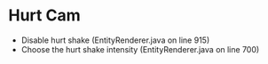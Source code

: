 # Hurt Cam

- Disable hurt shake (EntityRenderer.java on line 915)
- Choose the hurt shake intensity (EntityRenderer.java on line 700)
